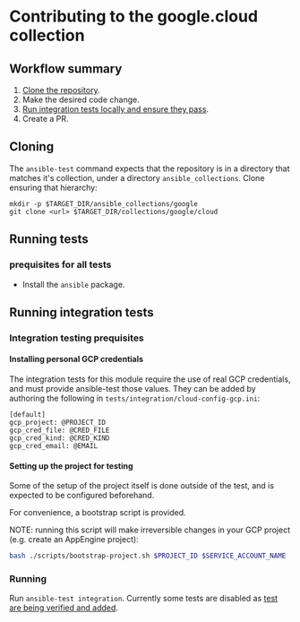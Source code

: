 # Contributing to the google.cloud collection

## Workflow summary

1. [Clone the repository](#cloning).
1. Make the desired code change.
1. [Run integration tests locally and ensure they pass](running-integration-tests).
1. Create a PR.

## Cloning

The `ansible-test` command expects that the repository is in a directory that matches it's collection,
under a directory `ansible_collections`. Clone ensuring that hierarchy:

```shell
mkdir -p $TARGET_DIR/ansible_collections/google
git clone <url> $TARGET_DIR/collections/google/cloud
```

## Running tests

### prequisites for all tests

- Install the `ansible` package.

## Running integration tests

### Integration testing prequisites

#### Installing personal GCP credentials

The integration tests for this module require the use of real GCP credentials, and must provide
ansible-test those values. They can be added by authoring the following in `tests/integration/cloud-config-gcp.ini`:

```
[default]
gcp_project: @PROJECT_ID
gcp_cred_file: @CRED_FILE
gcp_cred_kind: @CRED_KIND
gcp_cred_email: @EMAIL
```

#### Setting up the project for testing

Some of the setup of the project itself is done outside of the test,
and is expected to be configured beforehand.

For convenience, a bootstrap script is provided.

NOTE: running this script will make irreversible changes in your
GCP project (e.g. create an AppEngine project):

```bash
bash ./scripts/bootstrap-project.sh $PROJECT_ID $SERVICE_ACCOUNT_NAME
```

### Running

Run `ansible-test integration`. Currently some tests are disabled as [test are being verified and added](https://github.com/ansible-collections/google.cloud/issues/499).